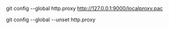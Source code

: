 
git config --global http.proxy http://127.0.0.1:9000/localproxy.pac

git config --global --unset http.proxy
